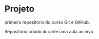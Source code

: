 # Projeto
 primeiro repositório do curso Git e GitHub.

Repositório criado durante uma aula ao vivo.

